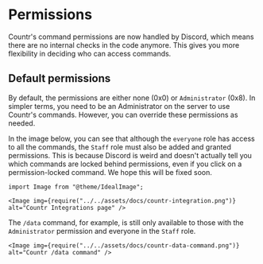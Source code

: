 # Permissions

Countr's command permissions are now handled by Discord, which means there are no internal checks in the code anymore. This gives you more flexibility in deciding who can access commands.


## Default permissions

By default, the permissions are either none (0x0) or `Administrator` (0x8). In simpler terms, you need to be an Administrator on the server to use Countr's commands. However, you can override these permissions as needed.

In the image below, you can see that although the `everyone` role has access to all the commands, the `Staff` role must also be added and granted permissions. This is because Discord is weird and doesn't actually tell you which commands are locked behind permissions, even if you click on a permission-locked command. We hope this will be fixed soon.

```mdx-code-block
import Image from "@theme/IdealImage";

<Image img={require("../../assets/docs/countr-integration.png")} alt="Countr Integrations page" />
```

The `/data` command, for example, is still only available to those with the `Administrator` permission and everyone in the `Staff` role.

```mdx-code-block
<Image img={require("../../assets/docs/countr-data-command.png")} alt="Countr /data command" />
```
